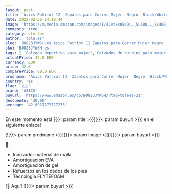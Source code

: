 ```yaml
---
layout: post
title: 'Asics Patriot 12  Zapatos para Correr Mujer  Negro  Black/White   35.5 EU'
date: 2022-02-20 14:10:44
image: 'https://m.media-amazon.com/images/I/41vtkxn5eOL._SL500_._SL400_.jpg'
comments: true
category: ofertas
author: 'tole.es'
slug: 'B0823JYWSH-es Asics Patriot 12 Zapatos para Correr Mujer Negro...'
sku: 'B0823JYWSH-es'
tags: [ 'Calzado deportivo para mujer','Calzados de running para mujer','Calzados para correr en asfalto para mujer','Zapatillas y calzado deportivo para mujer','Zapatos','Zapatos para mujer','Zapatos y complementos','asics','zapatos', ]
actualPrice: 42.0 EUR
currency: EUR
price: 42.0
comparePrice: 60.0 EUR
prodname: 'Asics Patriot 12  Zapatos para Correr Mujer  Negro  Black/White   35.5 EU'
country: 'es'
flag: '🇪🇸'
brand: 'ASICS'
buyurl: 'https://www.amazon.es/dp/B0823JYWSH/?tag=tolees-21'
descuento: '30.00'
average: '42.8927272727273'
---
```


En este momento está [{{< param title >}}]({{< param buyurl >}}) en el siguiente enlace!

[![{{< param prodname >}}]({{< param image >}})]({{< param buyurl >}})

🔎:

- Innovador material de malla
- Amortiguación EVA
- Amortiguación de gel
- Refuerzos en los dedos de los pies
- Tecnología FLYTEFOAM

[🛒 Aquí!!!]({{< param buyurl >}})
